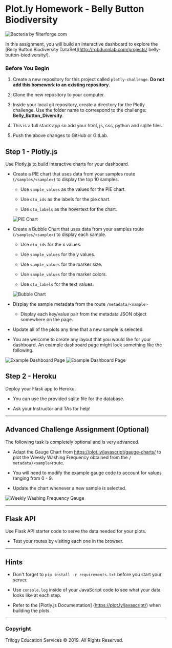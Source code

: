 ﻿# Plot.ly Homework - Belly Button Biodiversity

![Bacteria by filterforge.com](Images/bacteria_by_filterforgedotcom.jpg)

In this assignment, you will build an interactive dashboard to explore 
the [Belly Button Biodiversity DataSet](http://robdunnlab.com/projects/
belly-button-biodiversity/).



### Before You Begin

1. Create a new repository for this project called `plotly-challenge`. 
**Do not add this homework to an existing repository**.

2. Clone the new repository to your computer.

3. Inside your local git repository, create a directory for the Plotly 
challenge. Use the folder name to correspond to the challenge: 
**Belly_Button_Diversity**.

4. This is a full stack app so add your html, js, css, 
python and sqlite files.

5. Push the above changes to GitHub or GitLab.






## Step 1 - Plotly.js

Use Plotly.js to build interactive charts for your dashboard.

* Create a PIE chart that uses data from your samples route 
(`/samples/<sample>`) to display the top 10 samples.

  * Use `sample_values` as the values for the PIE chart.

  * Use `otu_ids` as the labels for the pie chart.

  * Use `otu_labels` as the hovertext for the chart.

  ![PIE Chart](Images/pie_chart.png)

* Create a Bubble Chart that uses data from your samples route 
(`/samples/<sample>`) to display each sample.

  * Use `otu_ids` for the x values.

  * Use `sample_values` for the y values.

  * Use `sample_values` for the marker size.

  * Use `sample_values` for the marker colors.

  * Use `otu_labels` for the text values.

  ![Bubble Chart](Images/bubble_chart.png)

* Display the sample metadata from the route `/metadata/<sample>`

  * Display each key/value pair from the metadata JSON object 
somewhere on the page.

* Update all of the plots any time that a new sample is selected.

* You are welcome to create any layout that you would like for your 
dashboard. An example dashboard page might look something like 
the following.

![Example Dashboard Page](Images/dashboard_part1.png)
![Example Dashboard Page](Images/dashboard_part2.png)

## Step 2 - Heroku

Deploy your Flask app to Heroku.

* You can use the provided sqlite file for the database.

* Ask your Instructor and TAs for help!

- - -





## Advanced Challenge Assignment (Optional)

The following task is completely optional and is very advanced.

* Adapt the Gauge Chart from <https://plot.ly/javascript/gauge-charts/> 
to plot the Weekly Washing Frequency obtained from the `/
metadata/<sample>`route.

* You will need to modify the example gauge code to account for 
values ranging from 0 - 9.

* Update the chart whenever a new sample is selected.

![Weekly Washing Frequency Gauge](Images/gauge.png)

- - -

## Flask API

Use Flask API starter code to serve the data needed for your 
plots.

* Test your routes by visiting each one in the browser.

- - -

## Hints

* Don't forget to `pip install -r requirements.txt` before you 
start your server.

* Use `console.log` inside of your JavaScript code to see what 
your data looks like at each step.

* Refer to the [Plotly.js Documentation]
(https://plot.ly/javascript/) when building the plots.

- - -

### Copyright

Trilogy Education Services © 2019. All Rights Reserved.
